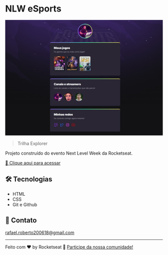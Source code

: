 # NLW eSports

![preview](./.github/preview.png)

> Trilha Explorer

Projeto construído do evento  Next Level Week da Rocketseat.

[🔗 Clique aqui para acessar](https://fel1324.github.io/NLW-Esports-Explorer/)


## 🛠️ Tecnologias

- HTML
- CSS
- Git e Github


## 💚 Contato

rafael.roberto200618@gmail.com

---

Feito com ♥ by Rocketseat :wave: [Participe da nossa comunidade!](https://discord.gg/rocketseat)
